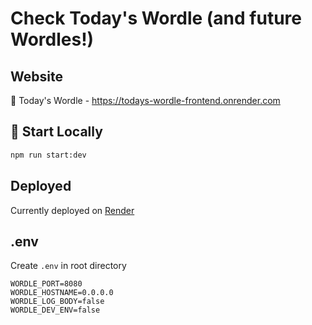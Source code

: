 # Check Today's Wordle (and future Wordles!)

## Website

📝 Today's  Wordle - https://todays-wordle-frontend.onrender.com

## 🏦 Start Locally

```sh
npm run start:dev
```

## Deployed

Currently deployed on [Render](https://render.com/)

## .env

Create `.env` in root directory

```
WORDLE_PORT=8080
WORDLE_HOSTNAME=0.0.0.0
WORDLE_LOG_BODY=false
WORDLE_DEV_ENV=false
```